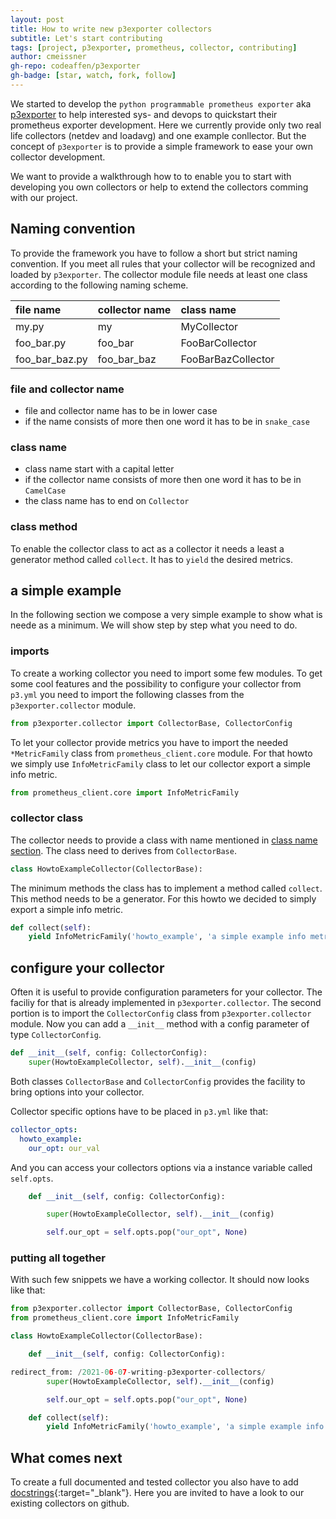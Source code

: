 ```yaml
---
layout: post
title: How to write new p3exporter collectors
subtitle: Let's start contributing
tags: [project, p3exporter, prometheus, collector, contributing]
author: cmeissner
gh-repo: codeaffen/p3exporter
gh-badge: [star, watch, fork, follow]
---
```


We started to develop the `python programmable prometheus exporter` aka [p3exporter](https://github.com/codeaffen/p3exporter) to help interested sys- and devops to quickstart their prometheus exporter development.
Here we currently provide only two real life collectors (netdev and loadavg) and one example conllector. But the concept of `p3exporter` is to provide a simple framework to ease your own collector development.

We want to provide a walkthrough how to to enable you to start with developing you own collectors or help to extend the collectors comming with our project.

## Naming convention

To provide the framework you have to follow a short but strict naming convention. If you meet all rules that your collector will be recognized and loaded by `p3exporter`.
The collector module file needs at least one class according to the following naming scheme.

file name | collector name | class name
:--- | :--- | :---
my.py | my | MyCollector
foo_bar.py | foo_bar | FooBarCollector
foo_bar_baz.py | foo_bar_baz | FooBarBazCollector

### file and collector name

* file and collector name has to be in lower case
* if the name consists of more then one word it has to be in `snake_case`

### class name

* class name start with a capital letter
* if the collector name consists of more then one word it has to be in `CamelCase`
* the class name has to end on `Collector`

### class method

To enable the collector class to act as a collector it needs a least a generator method called `collect`. It has to `yield` the desired metrics.

## a simple example

In the following section we compose a very simple example to show what is neede as a minimum. We will show step by step what you need to do.

### imports

To create a working collector you need to import some few modules. To get some cool features and the possibility to configure your collector from `p3.yml` you need to import the following classes from the `p3exporter.collector` module.

```python
from p3exporter.collector import CollectorBase, CollectorConfig
```

To let your collector provide metrics you have to import the needed `*MetricFamily` class from `prometheus_client.core` module. For that howto we simply use `InfoMetricFamily` class to let our collector export a simple info metric.

```python
from prometheus_client.core import InfoMetricFamily
```

### collector class

The collector needs to provide a class with name mentioned in [class name section](#class-name). The class need to derives from `CollectorBase`.

```python
class HowtoExampleCollector(CollectorBase):
```

The minimum methods the class has to implement a method called `collect`. This method needs to be a generator. For this howto we decided to simply export a simple info metric.

```python
def collect(self):
    yield InfoMetricFamily('howto_example', 'a simple example info metric', value={'status': 'green'})
```

## configure your collector

Often it is useful to provide configuration parameters for your collector. The faciliy for that is already implemented in `p3exporter.collector`.
The second portion is to import the `CollectorConfig` class from `p3exporter.collector` module.
Now you can add a `__init__` method with a config parameter of type `CollectorConfig`.

```python
def __init__(self, config: CollectorConfig):
    super(HowtoExampleCollector, self).__init__(config)
```

Both classes `CollectorBase` and `CollectorConfig` provides the facility to bring options into your collector.

Collector specific options have to be placed in `p3.yml` like that:

```yaml
collector_opts:
  howto_example:
    our_opt: our_val
```

And you can access your collectors options via a instance variable called `self.opts`.

```python
    def __init__(self, config: CollectorConfig):

        super(HowtoExampleCollector, self).__init__(config)

        self.our_opt = self.opts.pop("our_opt", None)
```

### putting all together

With such few snippets we have a working collector. It should now looks like that:

```python
from p3exporter.collector import CollectorBase, CollectorConfig
from prometheus_client.core import InfoMetricFamily

class HowtoExampleCollector(CollectorBase):

    def __init__(self, config: CollectorConfig):

redirect_from: /2021-06-07-writing-p3exporter-collectors/
        super(HowtoExampleCollector, self).__init__(config)

        self.our_opt = self.opts.pop("our_opt", None)

    def collect(self):
        yield InfoMetricFamily('howto_example', 'a simple example info metric', value={'status': self.our_opt})

```

## What comes next

To create a full documented and tested collector you also have to add [docstrings](https://www.python.org/dev/peps/pep-0257/){:target="_blank"}.
Here you are invited to have a look to our existing collectors on github.
